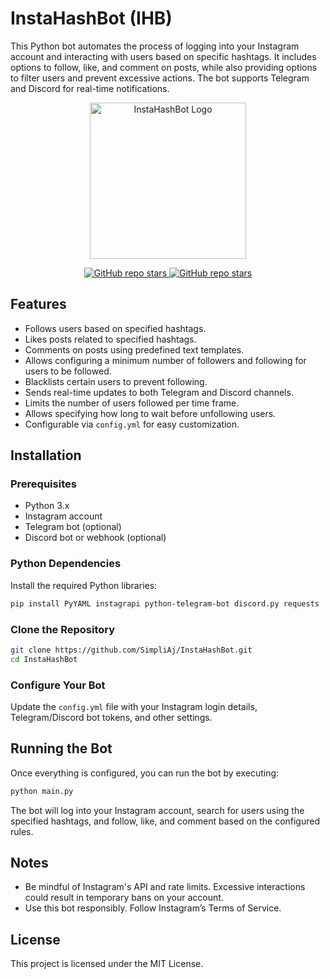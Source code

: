 
# InstaHashBot (IHB)

This Python bot automates the process of logging into your Instagram account and interacting with users based on specific hashtags. It includes options to follow, like, and comment on posts, while also providing options to filter users and prevent excessive actions. The bot supports Telegram and Discord for real-time notifications.

<p align="center">
  <img src="https://i.imgur.com/uoJtnP6.png" alt="InstaHashBot Logo" width="250"/>
</p>
<p align="center">
  <a href="https://github.com/SimpliAj/InstaHashBot/stargazers">
    <img src="https://img.shields.io/github/forks/SimpliAj/InstaHashBot?style=flat&logo=github&logoColor=whitesmoke&label=Forks" alt="GitHub repo stars"/>
    <img src="https://img.shields.io/github/stars/SimpliAj/InstaHashBot?style=flat&logo=github&logoColor=whitesmoke&label=Stars" alt="GitHub repo stars"/>
  </a>
</p>

## Features

- Follows users based on specified hashtags.
- Likes posts related to specified hashtags.
- Comments on posts using predefined text templates.
- Allows configuring a minimum number of followers and following for users to be followed.
- Blacklists certain users to prevent following.
- Sends real-time updates to both Telegram and Discord channels.
- Limits the number of users followed per time frame.
- Allows specifying how long to wait before unfollowing users.
- Configurable via `config.yml` for easy customization.

## Installation

### Prerequisites

- Python 3.x
- Instagram account
- Telegram bot (optional)
- Discord bot or webhook (optional)

### Python Dependencies

Install the required Python libraries:

```bash
pip install PyYAML instagrapi python-telegram-bot discord.py requests
```

### Clone the Repository

```bash
git clone https://github.com/SimpliAj/InstaHashBot.git
cd InstaHashBot
```

### Configure Your Bot

Update the `config.yml` file with your Instagram login details, Telegram/Discord bot tokens, and other settings.

## Running the Bot

Once everything is configured, you can run the bot by executing:

```bash
python main.py
```

The bot will log into your Instagram account, search for users using the specified hashtags, and follow, like, and comment based on the configured rules.

## Notes

- Be mindful of Instagram's API and rate limits. Excessive interactions could result in temporary bans on your account.
- Use this bot responsibly. Follow Instagram’s Terms of Service.

## License

This project is licensed under the MIT License.
